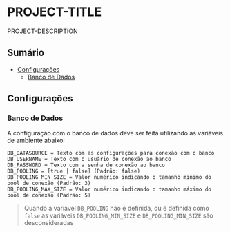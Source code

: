 # PROJECT-TITLE

PROJECT-DESCRIPTION

## Sumário

- [Configurações](#markdown-header-configuracoes)  
  - [Banco de Dados](#markdown-header-banco-de-dados)

## Configurações

### Banco de Dados

A configuração com o banco de dados deve ser feita utilizando as variáveis de ambiente abaixo:
```
DB_DATASOURCE = Texto com as configurações para conexão com o banco
DB_USERNAME = Texto com o usuário de conexão ao banco
DB_PASSWORD = Texto com a senha de conexão ao banco
DB_POOLING = [true | false] (Padrão: false)
DB_POOLING_MIN_SIZE = Valor numérico indicando o tamanho minimo do pool de conexão (Padrão: 3)
DB_POOLING_MAX_SIZE = Valor numérico indicando o tamanho máximo do pool de conexão (Padrão: 5)
```
> Quando a variável `DB_POOLING` não é definida, ou é definida como `false` as variáveis `DB_POOLING_MIN_SIZE` e `DB_POOLING_MIN_SIZE` são desconsideradas